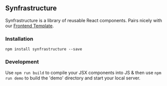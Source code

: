 Synfrastructure
----

Synfrastructure is a library of reusable React components. Pairs nicely with our [Frontend Template](https://github.com/synapsestudios/frontend-template).

### Installation

```
npm install synfrastructure --save
```

### Development

Use `npm run build` to compile your JSX components into JS & then use `npm run demo` to build the 'demo' directory and start your local server.
